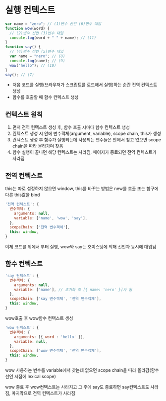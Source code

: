 # 실행 컨텍스트

```javascript
var name = "zero"; // (1)변수 선언 (6)변수 대입
function wow(word) {
  // (2)변수 선언 (3)변수 대입
  console.log(word + " " + name); // (11)
}
function say() {
  // (4)변수 선언 (5)변수 대입
  var name = "nero"; // (8)
  console.log(name); // (9)
  wow("hello"); // (10)
}
say(); // (7)
```

- 처음 코드를 실행(브라우저가 스크립트를 로드해서 실행)하는 순간 전역 컨텍스트 생성
- 함수를 호출할 때 함수 컨텍스트 생성

## 컨텍스트 원칙

1. 먼저 전역 컨텍스트 생성 후, 함수 호출 시마다 함수 컨텍스트 생성
2. 컨텍스트 생성 시 안에 변수객체(argument, variable), scope chain, this가 생성
3. 컨텍스트 생성 후 함수가 실행되는데 사용되는 변수들은 안에서 찾고 없으면 scope chain을 따라 올라가며 찾음
4. 함수 실행이 끝나면 해당 컨텍스트는 사라짐, 페이지가 종료되면 전역 컨텍스트가 사라짐

## 전역 컨텍스트

this는 따로 설정하지 않으면 window, this를 바꾸는 방법은 new를 호출 또는 함구에 다른 this값을 bind

```javascript
'전역 컨텍스트': {
  변수객체: {
    arguments: null,
    variable: ['name', 'wow', 'say'],
  },
  scopeChain: ['전역 변수객체'],
  this: window,
}
```

이제 코드를 위에서 부터 실행, wow와 say는 호이스팅에 의해 선언과 동시에 대입됨

## 함수 컨텍스트

```javascript
'say 컨텍스트': {
  변수객체: {
    arguments: null,
    variable: ['name'], // 초기화 후 [{ name: 'nero' }]가 됨
  },
  scopeChain: ['say 변수객체', '전역 변수객체'],
  this: window,
}
```

wow호출 후 wow함수 컨텍스트 생성

```javascript
'wow 컨텍스트': {
  변수객체: {
    arguments: [{ word : 'hello' }],
    variable: null,
  },
  scopeChain: ['wow 변수객체', '전역 변수객체'],
  this: window,
}
```

wow 사용하는 변수를 variable에서 찾는데 없으면 scope chain을 따라 올라감(함수 선언 시점에 lexical scope)

wow 종료 후 wow컨텍스트는 사라지고 그 후에 say도 종료하면 say컨텍스트도 사라짐, 마지막으로 전역 컨텍스트가 사라짐
